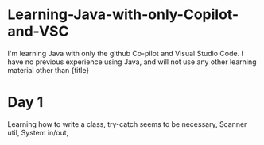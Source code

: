 # Learning-Java-with-only-Copilot-and-VSC
I'm learning Java with only the github Co-pilot and Visual Studio Code. I have no previous experience using Java, and will not use any other learning material other than {title}

# Day 1
  Learning how to write a 
    class, 
    try-catch seems to be necessary, 
    Scanner util,
    System in/out, 
